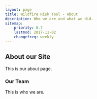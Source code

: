 ```yaml
---
layout: page
title: Wildfire Risk Tool - About
description: Who we are and what we did.
sitemap:
    priority: 0.7
    lastmod: 2017-11-02
    changefreq: weekly
---
```

## About our Site

This is our about page.

### Our Team

This is who we are.

